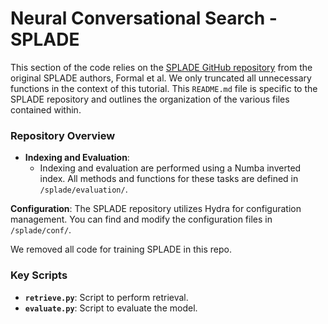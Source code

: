# Neural Conversational Search - SPLADE

This section of the code relies on the [SPLADE GitHub repository](https://github.com/naver/splade) from the original SPLADE authors, Formal et al. We only truncated all unnecessary functions in the context of this tutorial. This `README.md` file is specific to the SPLADE repository and outlines the organization of the various files contained within.

### Repository Overview

- **Indexing and Evaluation**:
  - Indexing and evaluation are performed using a Numba inverted index. All methods and functions for these tasks are defined in `/splade/evaluation/`.

**Configuration**: The SPLADE repository utilizes Hydra for configuration management. You can find and modify the configuration files in `/splade/conf/`.

We removed all code for training SPLADE in this repo.

### Key Scripts

- **`retrieve.py`**: Script to perform retrieval.
- **`evaluate.py`**: Script to evaluate the model.
